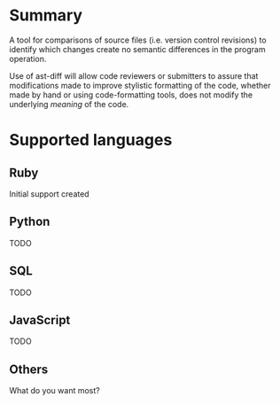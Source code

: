 # Summary

A tool for comparisons of source files (i.e. version control revisions) to
identify which changes create no semantic differences in the program operation.

Use of ast-diff will allow code reviewers or submitters to assure that 
modifications made to improve stylistic formatting of the code, whether
made by hand or using code-formatting tools, does not modify the underlying
*meaning* of the code.

# Supported languages

## Ruby

Initial support created

## Python

TODO

## SQL

TODO

## JavaScript

TODO

## Others

What do you want most?

